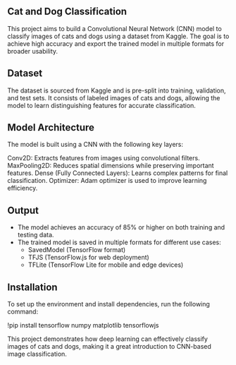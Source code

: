 ## Cat and Dog Classification
This project aims to build a Convolutional Neural Network (CNN) model to classify images of cats and dogs using a dataset from Kaggle. The goal is to achieve high accuracy and export the trained model in multiple formats for broader usability.

## Dataset
The dataset is sourced from Kaggle and is pre-split into training, validation, and test sets. It consists of labeled images of cats and dogs, allowing the model to learn distinguishing features for accurate classification.

## Model Architecture
The model is built using a CNN with the following key layers:

Conv2D: Extracts features from images using convolutional filters.
MaxPooling2D: Reduces spatial dimensions while preserving important features.
Dense (Fully Connected Layers): Learns complex patterns for final classification.
Optimizer: Adam optimizer is used to improve learning efficiency.

## Output
- The model achieves an accuracy of 85% or higher on both training and testing data.
- The trained model is saved in multiple formats for different use cases:
  - SavedModel (TensorFlow format)
  - TFJS (TensorFlow.js for web deployment)
  - TFLite (TensorFlow Lite for mobile and edge devices)
    
## Installation
To set up the environment and install dependencies, run the following command:

!pip install tensorflow numpy matplotlib tensorflowjs

This project demonstrates how deep learning can effectively classify images of cats and dogs, making it a great introduction to CNN-based image classification.








